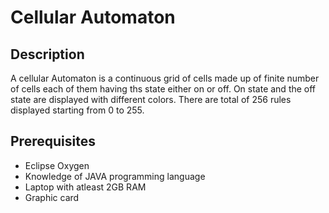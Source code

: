 # **Cellular Automaton**

## Description
A cellular Automaton is a continuous grid of cells made up of finite number of cells each of them having ths state either on or off. On state and the off state are displayed with different colors. There are total of 256 rules displayed starting from 0 to 255.  

## Prerequisites
* Eclipse Oxygen
* Knowledge of JAVA programming language
* Laptop with atleast 2GB RAM
* Graphic card 
